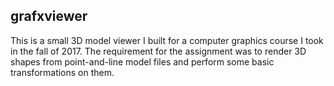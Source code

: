 ## grafxviewer

This is a small 3D model viewer I built for a computer graphics course I took in the fall of 2017.
The requirement for the assignment was to render 3D shapes from point-and-line model files and perform some basic transformations on them.
